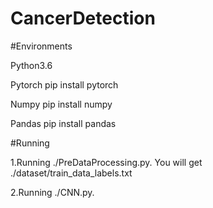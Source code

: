 # CancerDetection

#Environments

Python3.6

Pytorch  pip install pytorch 

Numpy  pip install numpy

Pandas pip install pandas

#Running 

1.Running ./PreDataProcessing.py. You will get  ./dataset/train_data_labels.txt

2.Running ./CNN.py. 



